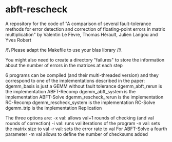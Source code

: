 # abft-rescheck
A repository for the code of "A comparison of several fault-tolerance methods for error detection and correction of floating-point errors  in matrix multiplication" by Valentin Le Fèvre, Thomas Hérault, Julien Langou and Yves Robert

/!\ Please adapt the Makefile to use your blas library /!\

You might also need to create a directory "failures" to store the information about the number of errors in the matrices at each step

6 programs can be compiled (and their multi-threaded version) and they correspond to one of the implementations described in the paper:
dgemm_basis is just a GEMM without fault tolerance
dgemm_abft_rerun is the implementation ABFT-Recomp
dgemm_abft_system is the implementation ABFT-Solve
dgemm_rescheck_rerun is the implementation RC-Recomp
dgemm_rescheck_system is the implementation RC-Solve
dgemm_trip is the implementation Replication

The three options are:
-x val: allows val+1 rounds of checking (and val rounds of correction)
-i val: runs val iterations of the program
-n val: sets the matrix size to val
-r val: sets the error rate to val
For ABFT-Solve a fourth parameter -m val allows to define the number of checksums added
